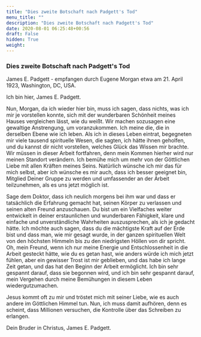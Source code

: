 ```yaml
---
title: "Dies zweite Botschaft nach Padgett's Tod"
menu_title: ""
description: "Dies zweite Botschaft nach Padgett's Tod"
date: 2020-08-01 06:25:48+00:56
draft: False
hidden: True
weight:
---
```

### Dies zweite Botschaft nach Padgett's Tod

James E. Padgett - empfangen durch Eugene Morgan etwa am 21. April 1923, Washington, DC, USA.

Ich bin hier, James E. Padgett.

Nun, Morgan, da ich wieder hier bin, muss ich sagen, dass nichts, was ich mir je vorstellen konnte, sich mit der wunderbaren Schönheit meines Hauses vergleichen lässt, wie du weißt. Wir machen sozusagen eine gewaltige Anstrengung, um voranzukommen. Ich meine die, die in derselben Ebene wie ich leben. Als ich in dieses Leben eintrat, begegneten mir viele tausend spirituelle Wesen, die sagten, ich hätte ihnen geholfen, und du kannst dir nicht vorstellen, welches Glück das Wissen mir brachte. Wir müssen in dieser Arbeit fortfahren, denn mein Kommen hierher wird nur meinen Standort verändern. Ich bemühe mich um mehr von der Göttlichen Liebe mit allen Kräften meines Seins. Natürlich wünsche ich mir das für mich selbst, aber ich wünsche es mir auch, dass ich besser geeignet bin, Mitglied Deiner Gruppe zu werden und umfassender an der Arbeit teilzunehmen, als es uns jetzt möglich ist.

Sage dem Doktor, dass ich neulich morgens bei ihm war und dass er tatsächlich die Erfahrung gemacht hat, seinen Körper zu verlassen und seinen alten Freund anzuschauen. Du bist um ein Vielfaches weiter entwickelt in deiner erstaunlichen und wunderbaren Fähigkeit, klare und einfache und unverständliche Wahrheiten auszusprechen, als ich je gedacht hätte. Ich möchte auch sagen, dass du die mächtigste Kraft auf der Erde bist und dass man, wie mir gesagt wurde, in der ganzen spirituellen Welt von den höchsten Himmeln bis zu den niedrigsten Höllen von dir spricht. Oh, mein Freund, wenn ich nur meine Energie und Entschlossenheit in die Arbeit gesteckt hätte, wie du es getan hast, wie anders würde ich mich jetzt fühlen, aber ein gewisser Trost ist mir geblieben, und das habe ich lange Zeit getan, und das hat den Beginn der Arbeit ermöglicht. Ich bin sehr gespannt darauf, dass sie begonnen wird, und ich bin sehr gespannt darauf, mein Vergehen durch meine Bemühungen in diesem Leben wiedergutzumachen.

Jesus kommt oft zu mir und tröstet mich mit seiner Liebe, wie es auch andere im Göttlichen Himmel tun. Nun, ich muss damit aufhören, denn es scheint, dass Millionen versuchen, die Kontrolle über das Schreiben zu erlangen.

Dein Bruder in Christus, James E. Padgett.
